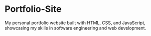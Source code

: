 # Portfolio-Site
My personal portfolio website built with HTML, CSS, and JavaScript, showcasing my skills in software engineering and web development.
